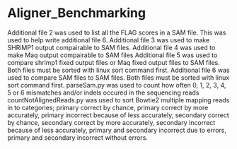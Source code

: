 # Aligner_Benchmarking

Additional file 2 was used to list all the FLAG scores in a SAM file. This was used to help write additional file 6.
Additional file 3 was used to make SHRiMP1 output compairable to SAM files.
Additional file 4 was used to make Maq output compairable to SAM files
Additional file 5 was used to compare shrimp1 fixed output files or Maq fixed output files to SAM files. Both files must be sorted with linux sort command first.
Additional file 6 was used to compare SAM files to SAM files. Both files must be sorted with linux sort command first.
parseSam.py was used to count how often 0, 1, 2, 3, 4, 5 or 6 mismatches and/or indels occured in the sequencing reads
countNotAlignedReads.py was used to sort Bowtie2 multiple mapping reads in to categories; primary correct by chance, primary correct by more accurately,
  primary incorrect because of less accurately, secondary correct by chance, secondary correct by more accurately, secondary incorrect because of less 
  accurately, primary and secondary incorrect due to errors, primary and secondary incorrect without errors.
